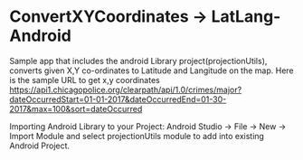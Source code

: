 # ConvertXYCoordinates -> LatLang-Android
Sample app that includes the android Library project(projectionUtils), converts given X,Y co-ordinates to Latitude and Langitude on the map.
Here is the sample URL to get x,y coordinates https://api1.chicagopolice.org/clearpath/api/1.0/crimes/major?dateOccurredStart=01-01-2017&dateOccurredEnd=01-30-2017&max=100&sort=dateOccurred

Importing Android Library to your Project:
Android Studio -> File -> New -> Import Module and select projectionUtils module to add into existing Android Project.
